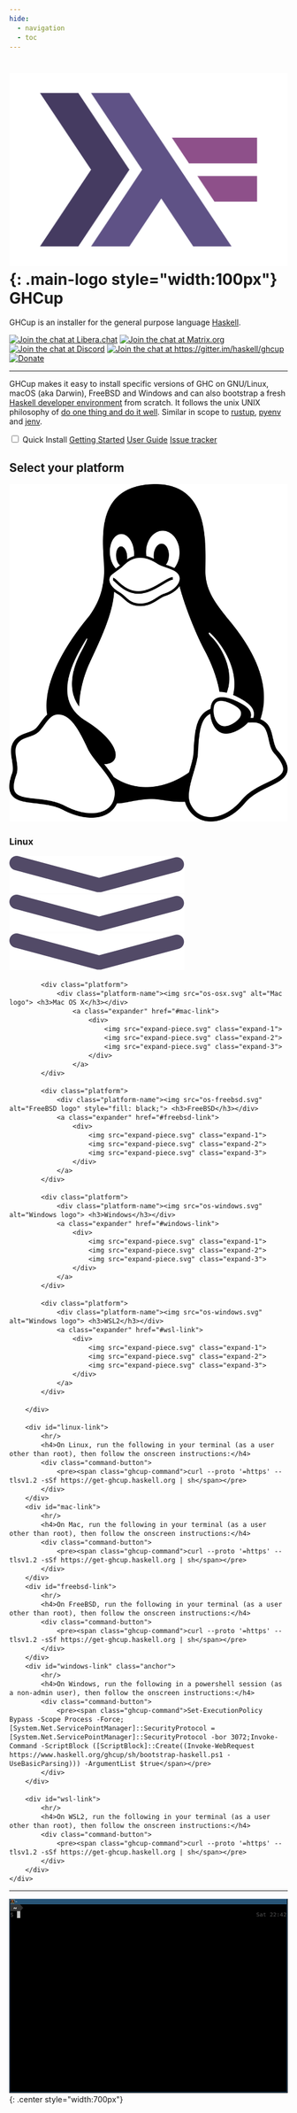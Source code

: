 ```yaml
---
hide:
  - navigation
  - toc
---
```


# ![](./haskell_logo.png){: .main-logo style="width:100px"} GHCup

GHCup is an installer for the general purpose language [Haskell](https://www.haskell.org/).

<div class="text-center gh-badge">
<a href="https://kiwiirc.com/nextclient/irc.libera.chat/?nick=Guest%7C?#haskell,#haskell-ghcup"><img src="https://img.shields.io/badge/chat-on%20libera%20IRC-brightgreen.svg" alt="Join the chat at Libera.chat"></a>
<a href="https://app.element.io/#/room/#haskell-tooling:matrix.org"><img src="https://img.shields.io/matrix/haskell-tooling:matrix.org?label=chat%20on%20matrix.org" alt="Join the chat at Matrix.org"></a>
<a href="https://discord.gg/pKYf3zDQU7"><img src="https://img.shields.io/discord/280033776820813825?label=chat%20on%20discord" alt="Join the chat at Discord"></a>
<a href="https://gitter.im/haskell/ghcup?utm_source=badge&utm_medium=badge&utm_campaign=pr-badge&utm_content=badge"><img src="https://badges.gitter.im/haskell/ghcup.svg" alt="Join the chat at https://gitter.im/haskell/ghcup"></a>
<a href="https://opencollective.com/ghcup#category-CONTRIBUTE" class="donate-badge"><img src="https://opencollective.com/webpack/donate/button@2x.png?color=blue" alt="Donate"></a>
</div>

----

GHCup makes it easy to install specific versions of GHC on GNU/Linux,
macOS (aka Darwin), FreeBSD and Windows and can also bootstrap a fresh [Haskell developer environment](./install/#supported-tools) from scratch.
It follows the unix UNIX philosophy of [do one thing and do it well](https://en.wikipedia.org/wiki/Unix_philosophy#Do_One_Thing_and_Do_It_Well). Similar in scope to [rustup](https://github.com/rust-lang-nursery/rustup.rs), [pyenv](https://github.com/pyenv/pyenv) and [jenv](http://www.jenv.be).

<div class="wrap-collabsible text-center"> <input id="collapsible" class="toggle" type="checkbox"> 
<label for="collapsible" class="lbl-toggle btn btn-primary">Quick Install</label>
<a href="install/" class="btn btn-primary" role="button">Getting Started</a>
<a href="guide/" class="btn btn-primary" role="button">User Guide</a>
<a href="https://gitlab.haskell.org/haskell/ghcup-hs/-/issues" class="btn btn-primary" role="button">Issue tracker</a>
  <div class="collapsible-content">
    <div class="content-inner">
      <h2>Select your platform</h3>
		<div class="platforms">
			<div class="platform">
				<div class="platform-name"><img src="os-linux.svg" alt="Linux logo"> <h3>Linux</h3></div>
				<a class="expander" href="#linux-link">
					<div>
						<img src="expand-piece.svg" class="expand-1">
						<img src="expand-piece.svg" class="expand-2">
						<img src="expand-piece.svg" class="expand-3">
					</div>
				</a>
			</div>

			<div class="platform">
				<div class="platform-name"><img src="os-osx.svg" alt="Mac logo"> <h3>Mac OS X</h3></div>
					<a class="expander" href="#mac-link">
						<div>
							<img src="expand-piece.svg" class="expand-1">
							<img src="expand-piece.svg" class="expand-2">
							<img src="expand-piece.svg" class="expand-3">
						</div>
					</a>
			</div>

			<div class="platform">
				<div class="platform-name"><img src="os-freebsd.svg" alt="FreeBSD logo" style="fill: black;"> <h3>FreeBSD</h3></div>
				<a class="expander" href="#freebsd-link">
					<div>
						<img src="expand-piece.svg" class="expand-1">
						<img src="expand-piece.svg" class="expand-2">
						<img src="expand-piece.svg" class="expand-3">
					</div>
				</a>
			</div>

			<div class="platform">
				<div class="platform-name"><img src="os-windows.svg" alt="Windows logo"> <h3>Windows</h3></div>
				<a class="expander" href="#windows-link">
					<div>
						<img src="expand-piece.svg" class="expand-1">
						<img src="expand-piece.svg" class="expand-2">
						<img src="expand-piece.svg" class="expand-3">
					</div>
				</a>
			</div>

			<div class="platform">
				<div class="platform-name"><img src="os-windows.svg" alt="Windows logo"> <h3>WSL2</h3></div>
				<a class="expander" href="#wsl-link">
					<div>
						<img src="expand-piece.svg" class="expand-1">
						<img src="expand-piece.svg" class="expand-2">
						<img src="expand-piece.svg" class="expand-3">
					</div>
				</a>
			</div>

		</div>

		<div id="linux-link">
			<hr/>
			<h4>On Linux, run the following in your terminal (as a user other than root), then follow the onscreen instructions:</h4>
			<div class="command-button">
				<pre><span class="ghcup-command">curl --proto '=https' --tlsv1.2 -sSf https://get-ghcup.haskell.org | sh</span></pre>
			</div>
		</div>
		<div id="mac-link">
			<hr/>
			<h4>On Mac, run the following in your terminal (as a user other than root), then follow the onscreen instructions:</h4>
			<div class="command-button">
				<pre><span class="ghcup-command">curl --proto '=https' --tlsv1.2 -sSf https://get-ghcup.haskell.org | sh</span></pre>
			</div>
		</div>
		<div id="freebsd-link">
			<hr/>
			<h4>On FreeBSD, run the following in your terminal (as a user other than root), then follow the onscreen instructions:</h4>
			<div class="command-button">
				<pre><span class="ghcup-command">curl --proto '=https' --tlsv1.2 -sSf https://get-ghcup.haskell.org | sh</span></pre>
			</div>
		</div>
		<div id="windows-link" class="anchor">
			<hr/>
			<h4>On Windows, run the following in a powershell session (as a non-admin user), then follow the onscreen instructions:</h4>
			<div class="command-button">
				<pre><span class="ghcup-command">Set-ExecutionPolicy Bypass -Scope Process -Force;[System.Net.ServicePointManager]::SecurityProtocol = [System.Net.ServicePointManager]::SecurityProtocol -bor 3072;Invoke-Command -ScriptBlock ([ScriptBlock]::Create((Invoke-WebRequest https://www.haskell.org/ghcup/sh/bootstrap-haskell.ps1 -UseBasicParsing))) -ArgumentList $true</span></pre>
			</div>
		</div>

		<div id="wsl-link">
			<hr/>
			<h4>On WSL2, run the following in your terminal (as a user other than root), then follow the onscreen instructions:</h4>
			<div class="command-button">
				<pre><span class="ghcup-command">curl --proto '=https' --tlsv1.2 -sSf https://get-ghcup.haskell.org | sh</span></pre>
			</div>
		</div>
    </div>

  </div>
</div>


----

![GHCup](./ghcup.gif){: .center style="width:700px"}


